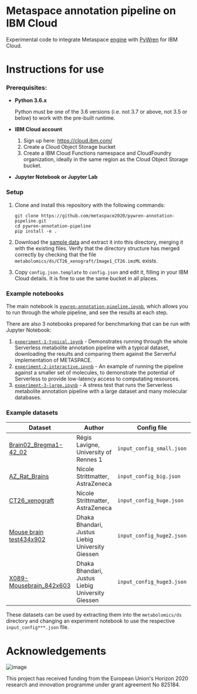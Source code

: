 # Metaspace annotation pipeline on IBM Cloud
Experimental code to integrate Metaspace [engine](https://github.com/metaspace2020/metaspace/tree/master/metaspace/engine)
with [PyWren](https://github.com/pywren/pywren-ibm-cloud) for IBM Cloud.

# Instructions for use

### Prerequisites:
* **Python 3.6.x**

    Python must be one of the 3.6 versions (i.e. not 3.7 or above, not 3.5 or below) to work with the pre-built runtime. 

* **IBM Cloud account**

    1. Sign up here: https://cloud.ibm.com/
    2. Create a Cloud Object Storage bucket
    3. Create a IBM Cloud Functions namespace and CloudFoundry organization, ideally in the same region as the Cloud Object Storage bucket.

* **Jupyter Notebook or Jupyter Lab**

### Setup

1. Clone and install this repository with the following commands:
    
    ```
    git clone https://github.com/metaspace2020/pywren-annotation-pipeline.git
    cd pywren-annotation-pipeline
    pip install -e .
    ```

2. Download the [sample data](https://s3.eu-de.cloud-object-storage.appdomain.cloud/pywren-annotation-pipeline-public/metabolomics.tar.gz) and extract it into 
    this directory, merging it with the existing files. Verify that the directory structure has merged correctly by checking that the file `metabolomics/ds/CT26_xenograft/Image1_CT26.imzML` exists. 

3. Copy `config.json.template` to `config.json` and edit it, filling in your IBM Cloud details. It is fine to use the same bucket in all places. 

### Example notebooks

The main notebook is [`pywren-annotation-pipeline.ipynb`](./pywren-annotation-pipeline.ipynb), which allows you to run
through the whole pipeline, and see the results at each step.

There are also 3 notebooks prepared for benchmarking that can be run with Jupyter Notebook:

1. [`experiment-1-typical.ipynb`](./experiment-1-typical.ipynb) - Demonstrates running through the whole 
    Serverless metabolite annotation pipeline with a typical dataset,  
    downloading the results and comparing them against the Serverful implementation of METASPACE.
2. [`experiment-2-interactive.ipynb`](./experiment-2-interactive.ipynb) - An example of running the pipeline against 
    a smaller set of molecules, to demonstrate the potential of Serverless to provide low-latency access 
    to computating resources.
3. [`experiment-3-large.ipynb`](./experiment-3-large.ipynb) - A stress test that runs the Serverless metabolite 
    annotation pipeline with a large dataset and many molecular databases.
    
### Example datasets

| Dataset                             | Author                            | Config file |                  |
| ----------------------------------- | --------------------------------- | ----------- | ---------------- |
| [Brain02_Bregma1-42_02](https://metaspace2020.eu/annotations?ds=2016-09-22_11h16m11s) | Régis Lavigne, University of Rennes 1 | `input_config_small.json` | [Download](https://s3.eu-de.cloud-object-storage.appdomain.cloud/metaspace-lachlan-public/metabolomics/ds/Brain02_Bregma1-42_02.zip) (72MiB) |
| [AZ_Rat_Brains](https://metaspace2020.eu/annotations?ds=2016-09-21_16h06m53s) | Nicole Strittmatter, AstraZeneca | `input_config_big.json` | [Download](https://s3.eu-de.cloud-object-storage.appdomain.cloud/metaspace-lachlan-public/metabolomics/ds/AZ_Rat_brains.zip) (755MiB) |
| [CT26_xenograft](https://metaspace2020.eu/annotations?ds=2016-09-21_16h06m49s) | Nicole Strittmatter, AstraZeneca | `input_config_huge.json` | [Download](https://s3.eu-de.cloud-object-storage.appdomain.cloud/metaspace-lachlan-public/metabolomics/ds/CT26_xenograft.zip) (1.9GiB) |
| [Mouse brain test434x902](https://metaspace2020.eu/annotations?ds=2019-07-31_17h35m11s) | Dhaka Bhandari, Justus Liebig University Giessen | `input_config_huge2.json` | [Download](https://s3.eu-de.cloud-object-storage.appdomain.cloud/metaspace-lachlan-public/metabolomics/ds/Mouse_brain.zip) (4.4GiB) |
| [X089-Mousebrain_842x603](https://metaspace2020.eu/annotations?ds=2019-08-19_11h28m42s) | Dhaka Bhandari, Justus Liebig University Giessen | `input_config_huge3.json` | [Download](https://s3.eu-de.cloud-object-storage.appdomain.cloud/metaspace-lachlan-public/metabolomics/ds/X089-Mousebrain.zip) (7.7GiB) |

These datasets can be used by extracting them into the `metabolomics/ds` directory and changing an experiment notebook to use the respective `input_config***.json` file.
    
# Acknowledgements

![image](https://user-images.githubusercontent.com/26366936/61350554-d62acf00-a85f-11e9-84b2-36312a35398e.png)

This project has received funding from the European Union's Horizon 2020 research and innovation programme under grant agreement No 825184.
